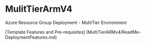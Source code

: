 
# MulitTierArmV4
Azure Resource Group Deployment - MultiTier Environment

[Template Features and Pre-requisites] (MultiTierARMv4/ReadMe-DeploymentFeatures.md)
